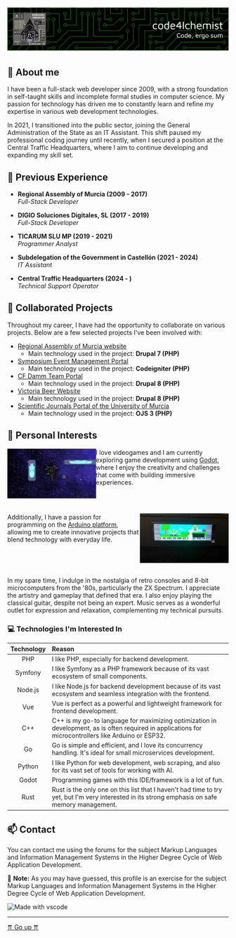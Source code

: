 # ![code4lchemist - Code, ergo sum](./header.png)

## 👋 About me

I have been a full-stack web developer since 2009, with a strong foundation in self-taught skills and incomplete formal studies in computer science. My passion for technology has driven me to constantly learn and refine my expertise in various web development technologies.

In 2021, I transitioned into the public sector, joining the General Administration of the State as an IT Assistant. This shift paused my professional coding journey until recently, when I secured a position at the Central Traffic Headquarters, where I aim to continue developing and expanding my skill set.

## 📜 Previous Experience

- **Regional Assembly of Murcia (2009 - 2017)**  
*Full-Stack Developer*
- **DIGIO Soluciones Digitales, SL (2017 - 2019)**  
*Full-Stack Developer*

- **TICARUM SLU MP (2019 - 2021)**  
*Programmer Analyst*

- **Subdelegation of the Government in Castellón (2021 - 2024)**  
*IT Assistant*

- **Central Traffic Headquarters (2024 - )**  
*Technical Support Operator*

## 🤝 Collaborated Projects

Throughout my career, I have had the opportunity to collaborate on various projects. Below are a few selected projects I've been involved with:

- [Regional Assembly of Murcia website](https://www.asambleamurcia.es)
    - Main technology used in the project: **Drupal 7 (PHP)**
- [Symposium Event Management Portal](https://symposium.events)
    - Main technology used in the project: **Codeigniter (PHP)**
- [CF Damm Team Portal](https://www.cfdamm.cat/es)
    - Main technology used in the project: **Drupal 8 (PHP)**
- [Victoria Beer Website](https://www.cervezavictoria.es/es)
    - Main technology used in the project: **Drupal 8 (PHP)**
- [Scientific Journals Portal of the University of Murcia](https://revistas.um.es)
    - Main technology used in the project: **OJS 3 (PHP)**

## 🎯 Personal Interests

<p><a href="https://github.com/code4lchemist/code4lchemist/raw/refs/heads/main/elit2.mp4"><img align="left" src="./elit2.png" width="40%"></a>
I love videogames and I am currently exploring game development using <a href="https://godotengine.org/">Godot</a>, where I enjoy the creativity and challenges that come with building immersive experiences.</p>

<br clear="both"><br>

<p><a href="https://github.com/code4lchemist/code4lchemist/raw/refs/heads/main/mm.mp4"><img align="right" src="./mm.png" width="40%"></a>
Additionally, I have a passion for programming on the <a href="https://www.arduino.cc/">Arduino platform</a>, allowing me to create innovative projects that blend technology with everyday life.</p>

<br clear="both"><br>

In my spare time, I indulge in the nostalgia of retro consoles and 8-bit microcomputers from the '80s, particularly the ZX Spectrum. I appreciate the artistry and gameplay that defined that era. I also enjoy playing the classical guitar, despite not being an expert. Music serves as a wonderful outlet for expression and relaxation, complementing my technical pursuits.

### 💻 Technologies I'm Interested In

| Technology | Reason                                         |
| :--------: | :--------------------------------------------- |
| PHP        | I like PHP, especially for backend development. |
| Symfony    | I like Symfony as a PHP framework because of its vast ecosystem of small components. |
| Node.js    | I like Node.js for backend development because of its vast ecosystem and seamless integration with the frontend. |
| Vue        | Vue is perfect as a powerful and lightweight framework for frontend development. |
| C++        | C++ is my go-to language for maximizing optimization in development, as is often required in applications for microcontrollers like Arduino or ESP32. |
| Go         | Go is simple and efficient, and I love its concurrency handling. It's ideal for small microservices development. |
| Python     | I like Python for web development, web scraping, and also for its vast set of tools for working with AI. |
| Godot      | Programming games with this IDE/framework is a lot of fun. |
| Rust       | Rust is the only one on this list that I haven't had time to try yet, but I'm very interested in its strong emphasis on safe memory management. |

## 📫 Contact 

You can contact me using the forums for the subject Markup Languages and Information Management Systems in the Higher Degree Cycle of Web Application Development.

:memo: **Note:** As you may have guessed, this profile is an exercise for the subject Markup Languages and Information Management Systems in the Higher Degree Cycle of Web Application Development.

![Made with vscode](https://badgen.net/static/made%20with/vscode)

---

[⇈ Go up ⇈](#) 
